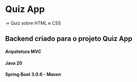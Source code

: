 # Quiz App

-> Quiz sobre HTML e CSS

## Backend criado para o projeto Quiz App

#### Arquitetura MVC

#### Java 20

#### Spring Boot 3.0.6 - Maven